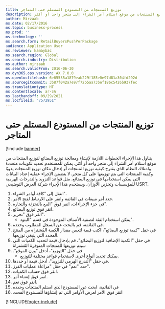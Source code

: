 ```yaml
---
title: توزيع المنتجات من المستودع المستلم حتى المتاجر
description: يتناول هذا الإجراء الخطوات اللازمة لإنشاء ومعالجة ‏‫توزيع البضائع‬ لتوزيع المنتجات من موقع استلام أمر الشراء إلى متجر واحد أو أكثر.
author: Mirzaab
ms.date: 02/17/2016
ms.topic: business-process
ms.prod: ''
ms.technology: ''
ms.search.form: RetailBuyersPushPerPackage
audience: Application User
ms.reviewer: kamaybac
ms.search.region: Global
ms.search.industry: Distribution
ms.author: mirzaab
ms.search.validFrom: 2016-06-30
ms.dyn365.ops.version: AX 7.0.0
ms.openlocfilehash: 6e65535a1879eab229f185e0e97d81a304fd292d
ms.sourcegitcommit: 3b87f042a7e97f72b5aa73bef186c5426b937fec
ms.translationtype: HT
ms.contentlocale: ar-SA
ms.lasthandoff: 09/29/2021
ms.locfileid: "7572951"
---
```

# <a name="cross-dock-products-from-receiving-warehouse-to-stores"></a>توزيع المنتجات من المستودع المستلم حتى المتاجر

[!include [banner](../../includes/banner.md)]

يتناول هذا الإجراء الخطوات اللازمة لإنشاء ومعالجة ‏‫توزيع البضائع‬ لتوزيع المنتجات من موقع استلام أمر الشراء إلى متجر واحد أو أكثر. يمكن للمستخدم تحديد تكوينات متعددة وامتلاك النظام الذي يقترح كيفية توزيع المنتجات أو إدخال مكان توزيع المنتجات يدويًا وكمية المنتجات التي يتم توزيعها على كل متجر. لا يتضمن الإجراء عملية إعداد البيانات التي يمكن استخدامها في ‏‫توزيع البضائع‬، مثل قواعد التزويد والتدرجات الهرمية للمؤسسات وتخزين الأوزان. ويستخدم هذا الإجراء شركة العرض التوضيحي USRT.

1. انتقل إلى "كافة أوامر الشراء".
2. حدد أمر مبيعات في القائمة وانقر على الارتباط لفتح الأمر.
3. في جزء الإجراءات، انقر فوق "البيع بالتجزئة والتجارة".
4. انقر فوق توزيع البضائع.
5. انقر فوق "تحرير".
    * يمكن استخدام الفئة لتصفية الأصناف الموجودة في قسم "البنود".  
6. في القائمة، قم بالبحث عن السجل المطلوب وحدده.
7. في حقل "‏‫كمية توزيع البضائع‬"، اكتب قيمة لتعيين مقدار الكمية المُشتراة من المنتج المحدد التي ينبغي توزيعها.
8. في حقل "‏‫الكمية الإضافية لتوزيع البضائع"، قم بإدخال قيمة لتحديد الكميات التي سيتم توزيعها للمنتجات المتوفرة المُشتراة
9. في حقل "التوزيع"، أدخل "‏‫وزن الموقع".
    * يمكنك تحديد أنواع أخرى لاستخدام قواعد مختلفة للتوزيع.  
10. في حقل "‏‫التدرج الهرمي للتزويد‬"، أدخل قيمة أو حددها.
11. حدد "نعم" في حقل "‏‫مراعاة عمليات الفرز‬".
12. انقر فوق حساب الكميات.
13. انقر فوق إنشاء أمر.
14. انقر فوق نعم.
15. في القائمة، ابحث عن المستودع الذي استلم المنتجات وحدده
16. انقر فوق الأمر لعرض الأوامر التي تم إنشاؤها للمستودع المحدد



[!INCLUDE[footer-include](../../../includes/footer-banner.md)]